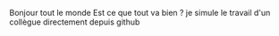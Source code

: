 Bonjour tout le monde
Est ce que tout va bien ? 
je simule le travail d'un collègue directement depuis github
